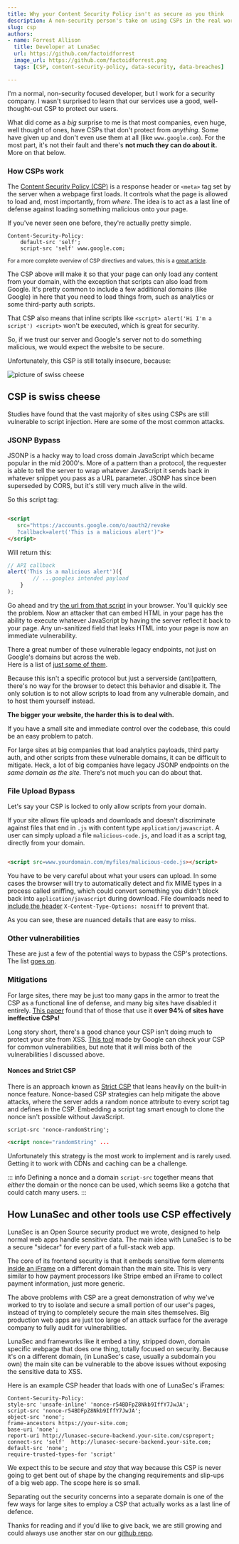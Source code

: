 ```yaml
---
title: Why your Content Security Policy isn't as secure as you think
description: A non-security person's take on using CSPs in the real world.
slug: csp
authors:
- name: Forrest Allison 
  title: Developer at LunaSec 
  url: https://github.com/factoidforrest
  image_url: https://github.com/factoidforrest.png
  tags: [CSP, content-security-policy, data-security, data-breaches]

---
```

<!--
  ~ Copyright by LunaSec (owned by Refinery Labs, Inc)
  ~
  ~ Licensed under the Creative Commons Attribution-ShareAlike 4.0 International
  ~ (the "License"); you may not use this file except in compliance with the
  ~ License. You may obtain a copy of the License at
  ~
  ~ https://creativecommons.org/licenses/by-sa/4.0/legalcode
  ~
  ~ See the License for the specific language governing permissions and
  ~ limitations under the License.
  ~
-->

I'm a normal, non-security focused developer, but I work for a security company. I wasn't surprised to learn that our
services use a good, well-thought-out CSP to protect our users.

What did come as a *big* surprise to me is that most companies, even huge, well thought of ones, have CSPs that don't
protect from *anything*.  Some have given up and don't even use them at all (like `www.google.com`). For the most part, it's not their fault and there's **not much
they can do about it.**  More on that below.

<!--truncate-->

### How CSPs work

The [Content Security Policy (CSP)](https://developer.mozilla.org/en-US/docs/Web/HTTP/CSP) is a response header or `<meta>` tag set by the server when a webpage first loads. It
controls what the page is allowed to load and, most importantly, from _where_. The idea is to act as a
last line of defense against loading something malicious onto your page.

If you've never seen one before, they're actually pretty simple.

```text title="Example small CSP"
Content-Security-Policy: 
    default-src 'self'; 
    script-src 'self' www.google.com;
```

<sub>For a more complete overview of CSP directives and values, this is
a <a href="https://www.arridae.com/blogs/bypass-csp.php">great article</a>.</sub>

The CSP above will make it so that your page can only load any content from your domain, with the exception that scripts
can also load from Google. It's pretty common to include a few additional domains (like Google) in here that you need to
load things from, such as analytics or some third-party auth scripts.

That CSP also means that inline scripts like `<script> alert('Hi I'm a script') <script>` won't be executed, which is
great for security.

So, if we trust our server and Google's server not to do something malicious, we would expect the website to be secure.

Unfortunately, this CSP is still totally insecure, because:

![picture of swiss cheese](/img/swiss-cheese.jpg)

## CSP is swiss cheese


Studies have found that the vast majority of sites using CSPs are still vulnerable to script injection. Here are some of
the most common attacks.

### JSONP Bypass

JSONP is a hacky way to load cross domain JavaScript which became popular in the mid 2000's.
More of a pattern than a protocol, the requester is able to tell the server to wrap whatever JavaScript it sends
back in whatever snippet you pass as a URL parameter.  JSONP has since been superseded by
CORS, but it's still very much alive in the wild.

So this script tag:

```html

<script 
   src="https://accounts.google.com/o/oauth2/revoke
   ?callback=alert('This is a malicious alert')">
</script>
```

Will return this:

```javascript
// API callback
alert('This is a malicious alert')({
        // ...googles intended payload
    }
);
```

Go ahead and
try [the url from that script](<https://accounts.google.com/o/oauth2/revoke?callback=alert('This is a malicious alert')>)
in your browser. You'll quickly see the problem. Now an attacker that can embed HTML in your page has the ability to
execute whatever JavaScript by having the server reflect it back to your page. Any un-sanitized field that leaks HTML
into your page is now an immediate vulnerability.

There a great number of these vulnerable legacy endpoints, not just on Google's domains but across the web.  
Here is a list of [just some of them](https://github.com/zigoo0/JSONBee/blob/master/jsonp.txt).

Because this isn't a specific protocol but just a serverside (anti)pattern, there's no way for the browser to detect
this behavior and disable it. The only solution is to not allow scripts to load from any vulnerable domain, and to host
them yourself instead.

**The bigger your website, the harder this is to deal with.**

If you have a small site and immediate control over the codebase, this could be an easy problem to patch.

For large sites at big companies that load analytics payloads, third party auth, and other scripts from these vulnerable
domains, it can be difficult to mitigate. Heck, a lot of big companies have legacy JSONP endpoints on the _same domain
as the site._  There's not much you can do about that.

### File Upload Bypass

Let's say your CSP is locked to only allow scripts from your domain.

If your site allows file uploads and downloads and doesn't discriminate against files that end in `.js` with content
type `application/javascript`. A user can simply upload a file `malicious-code.js`, and load it as a script tag,
directly from your domain.  

```html

<script src=www.yourdomain.com/myfiles/malicious-code.js></script>
```

You have to be very careful about what your users can upload.  In some cases the browser will try to automatically detect
and fix MIME types in a process called sniffing, which could convert something you didn't block back into `application/javascript` during download.
File downloads need to [include the header](https://developer.mozilla.org/en-US/docs/Web/HTTP/Headers/X-Content-Type-Options) `X-Content-Type-Options: nosniff` to prevent that.  

As you can see, these are nuanced details that are easy to miss.

### Other vulnerabilities

These are just a few of the potential ways to bypass the CSP's protections. The
list [goes on](https://book.hacktricks.xyz/pentesting-web/content-security-policy-csp-bypass).

### Mitigations

For large sites, there may be just too many gaps in the armor to treat the CSP as a functional line of defense, and
many big sites have disabled it entirely.
[This paper](https://research.google/pubs/pub45542/) found that of those that use it **over 94% of sites have
ineffective CSPs!**

Long story short, there's a good chance your CSP isn't doing much to protect your site from XSS. [This tool](https://csp-evaluator.withgoogle.com/) 
made by Google can check your CSP for common vulnerabilities, but note that it will miss both of the vulnerabilities I discussed above.

#### Nonces and Strict CSP
There is an approach known as [Strict CSP](https://csp.withgoogle.com/docs/strict-csp.html) that leans heavily on the built-in 
nonce feature. Nonce-based CSP strategies can help mitigate the above attacks, where the server adds a random nonce attribute to every
script tag and defines in the CSP. Embedding a script tag smart enough to clone the nonce isn't possible without
JavaScript.

```text title=CSP
script-src 'nonce-randomString';
```

```html title="Script Tag"
<script nonce="randomString" ...
```

Unfortunately this strategy is the most work to implement and is rarely used.  Getting it to work with CDNs and caching can be a challenge.

::: info
Defining a nonce and a domain `script-src` together means that _either_ the domain or the nonce can be used, which seems
like a gotcha that could catch many users.
:::
## How LunaSec and other tools use CSP effectively

LunaSec is an Open Source security product we wrote, designed to help normal web apps handle sensitive data. The
main idea with LunaSec is to be a secure "sidecar" for every part of a full-stack web app.

The core of its frontend security is that it embeds sensitive form
elements [inside an iFrame](https://www.lunasec.io/docs/pages/how-it-works/secure-components/) on a different domain
than the main site. This is very similar to how payment processors like Stripe embed an iFrame to collect payment
information, just more generic.

The above problems with CSP are a great demonstration of why we've worked to try to isolate and secure a small portion
of our user's pages, instead of trying to completely secure the main sites themselves. Big production web apps are just
too large of an attack surface for the average company to fully audit for vulnerabilities.

LunaSec and frameworks like it embed a tiny, stripped down, domain specific webpage that does one thing, totally focused
on security. Because it's on a different domain, (in LunaSec's case, usually a subdomain you own) the main site can be
vulnerable to the above issues without exposing the sensitive data to XSS.

Here is an example CSP header that loads with one of LunaSec's iFrames: 
```text
Content-Security-Policy: 
style-src 'unsafe-inline' 'nonce-r54BDFpZ8Nkb9IffY7JwJA';
script-src 'nonce-r54BDFpZ8Nkb9IffY7JwJA';
object-src 'none';
frame-ancestors https://your-site.com;
base-uri 'none';
report-uri http://lunasec-secure-backend.your-site.com/cspreport;
connect-src 'self'  http://lunasec-secure-backend.your-site.com;
default-src 'none';
require-trusted-types-for 'script'
```
We expect this to be secure and _stay_ that way because this CSP is never going to get bent out of shape by the changing
requirements and slip-ups of a big web app. The scope here is so small.

Separating out the security concerns into a separate domain is one of the few ways for large sites to employ a CSP that
actually works as a last line of defence. 

Thanks for reading and if you'd like to give back, we are still growing and could 
always use another star on our [github repo](https://www.github.com/lunasec-io/lunasec).
